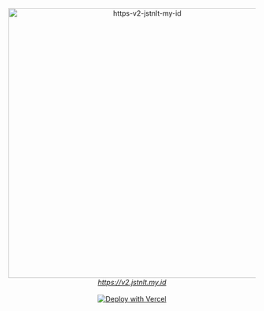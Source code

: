 <div align="center">
  <a href="https://v2.jstnlt.my.id"><img src="https://jastinxyz.github.io/storage/img/v2-jstnlt-my-id.png" width="550px" alt="https-v2-jstnlt-my-id" border="0"></a>
  <br/>
  <a href="https://v2.jstnlt.my.id"><i>https://v2.jstnlt.my.id</i></a>
  <br/>
  <br/>
  <a href="https://vercel.com/new/clone?repository-url=https%3A%2F%2Fgithub.com%2FJastinXyz%2Fv2-jstnlt.my.id&env=WAKATIME_APIKEY,MONGODB_URI,DISCORD_WEBHOOK,GITHUB_ID,GITHUB_SECRET,AUTH_SECRET"><img src="https://vercel.com/button" alt="Deploy with Vercel"/></a>
</div>
